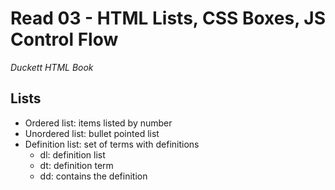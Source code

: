 # Read 03 - HTML Lists, CSS Boxes, JS Control Flow

*Duckett HTML Book*

## Lists
  - Ordered list: items listed by number
  - Unordered list: bullet pointed list
  - Definition list: set of terms with definitions
    - dl: definition list
    - dt: definition term
    - dd: contains the definition


